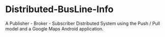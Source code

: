 # Distributed-BusLine-Info
A Publisher - Broker - Subscriber Distributed System using the Push / Pull model and a Google Maps Android application.
